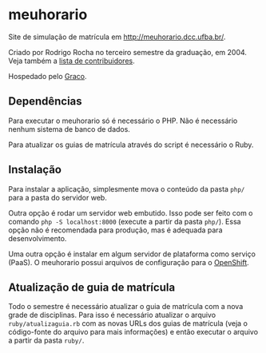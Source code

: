 # meuhorario

Site de simulação de matrícula em <http://meuhorario.dcc.ufba.br/>.

Criado por Rodrigo Rocha no terceiro semestre da graduação, em 2004. Veja também a [lista de contribuidores](https://github.com/rodrigorgs/meuhorario/graphs/contributors).

Hospedado pelo [Graco](http://graco.dcc.ufba.br/).

## Dependências

Para executar o meuhorario só é necessário o PHP. Não é necessário nenhum sistema de banco de dados.

Para atualizar os guias de matrícula através do script é necessário o Ruby.

## Instalação

Para instalar a aplicação, simplesmente mova o conteúdo da pasta `php/` para a pasta do servidor web.

Outra opção é rodar um servidor web embutido. Isso pode ser feito com o comando `php -S localhost:8000` (execute a partir da pasta `php/`). Essa opção não é recomendada para produção, mas é adequada para desenvolvimento.

Uma outra opção é instalar em algum servidor de plataforma como serviço (PaaS). O meuhorario possui arquivos de configuração para o [OpenShift](https://www.openshift.com/).

## Atualização de guia de matrícula

Todo o semestre é necessário atualizar o guia de matrícula com a nova grade de disciplinas. Para isso é necessário atualizar o arquivo `ruby/atualizaguia.rb` com as novas URLs dos guias de matrícula (veja o código-fonte do arquivo para mais informações) e então executar o arquivo a partir da pasta `ruby/`.
